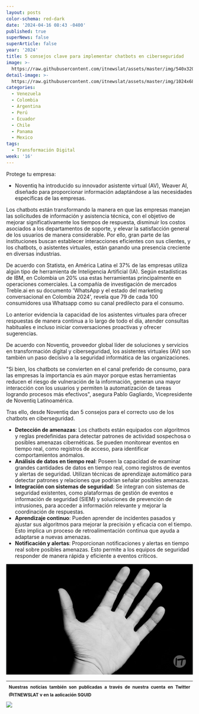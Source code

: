 ```yaml
---
layout: posts
color-schema: red-dark
date: '2024-04-16 08:43 -0400'
published: true
superNews: false
superArticle: false
year: '2024'
title: 5 consejos clave para implementar chatbots en ciberseguridad
image: >-
  https://raw.githubusercontent.com/itnewslat/assets/master/img/540x320/Cinco-p.jpg
detail-image: >-
  https://raw.githubusercontent.com/itnewslat/assets/master/img/1024x680/Cinco-g.jpg
categories:
  - Venezuela
  - Colombia
  - Argentina
  - Perú
  - Ecuador
  - Chile
  - Panama
  - Mexico
tags:
  - Transformación Digital
week: '16'
---
```

Protege tu empresa: 

- Noventiq ha introducido su innovador asistente virtual (AV), Weaver AI, diseñado para proporcionar información adaptándose a las necesidades específicas de las empresas.

Los chatbots están transformando la manera en que las empresas manejan las solicitudes de información y asistencia técnica, con el objetivo de mejorar significativamente los tiempos de respuesta, disminuir los costos asociados a los departamentos de soporte, y elevar la satisfacción general de los usuarios de manera considerable. Por ello, gran parte de las instituciones buscan establecer interacciones eficientes con sus clientes, y los chatbots, o asistentes virtuales, están ganando una presencia creciente en diversas industrias.

De acuerdo con Statista, en América Latina el 37% de las empresas utiliza algún tipo de herramienta de Inteligencia Artificial (IA). Según estadísticas de IBM, en Colombia un 20% usa estas herramientas principalmente en operaciones comerciales. La compañía de investigación de mercados Treble.ai en su documento 'WhatsApp y el estado del marketing conversacional en Colombia 2024', revela que 79 de cada 100 consumidores usa Whatsapp como su canal predilecto para el consumo.

Lo anterior evidencia la capacidad de los asistentes virtuales para ofrecer respuestas de manera continua a lo largo de todo el día, atender consultas habituales e incluso iniciar conversaciones proactivas y ofrecer sugerencias.

De acuerdo con Noventiq, proveedor global líder de soluciones y servicios en transformación digital y ciberseguridad, los asistentes virtuales (AV) son también un paso decisivo a la seguridad informática de las organizaciones.

"Si bien, los chatbots se convierten en el canal preferido de consumo, para las empresas la importancia es aún mayor porque estas herramientas reducen el riesgo de vulneración de la información, generan una mayor interacción con los usuarios y permiten la automatización de tareas logrando procesos más efectivos", asegura Pablo Gagliardo, Vicepresidente de Noventiq Latinoamérica.

Tras ello, desde Noventiq dan 5 consejos para el correcto uso de los chatbots en ciberseguridad.

- **Detección de amenazas**: Los chatbots están equipados con algoritmos y reglas predefinidas para detectar patrones de actividad sospechosa o posibles amenazas cibernéticas. Se pueden monitorear eventos en tiempo real, como registros de acceso, para identificar comportamientos anómalos.
- **Análisis de datos en tiempo real**: Poseen la capacidad de examinar grandes cantidades de datos en tiempo real, como registros de eventos y alertas de seguridad. Utilizan técnicas de aprendizaje automático para detectar patrones y relaciones que podrían señalar posibles amenazas.
- **Integración con sistemas de seguridad**: Se integran con sistemas de seguridad existentes, como plataformas de gestión de eventos e información de seguridad (SIEM) y soluciones de prevención de intrusiones, para acceder a información relevante y mejorar la coordinación de respuestas.
- **Aprendizaje continuo**: Pueden aprender de incidentes pasados y ajustar sus algoritmos para mejorar la precisión y eficacia con el tiempo. Esto implica un proceso de retroalimentación continua que ayuda a adaptarse a nuevas amenazas.
- **Notificación y alertas**: Proporcionan notificaciones y alertas en tiempo real sobre posibles amenazas. Esto permite a los equipos de seguridad responder de manera rápida y eficiente a eventos críticos.


![](https://raw.githubusercontent.com/itnewslat/assets/master/img/540x320/Cinco-p.jpg)

<table style="height: 42px;" width="569">
<tbody>
<tr>
<td style="text-align: justify;"><sub><strong>Nuestras noticias también son publicadas a través de nuestra cuenta en Twitter <a href="https://twitter.com/itnewslat?lang=es">@ITNEWSLAT</a> y en la aplicación <a href="https://squidapp.co/en/">SQUID</a></strong></sub></td>
</tr>
</tbody>
</table>

<img src="https://tracker.metricool.com/c3po.jpg?hash=56f88a41e39ab42c063cc51676587a04"/>